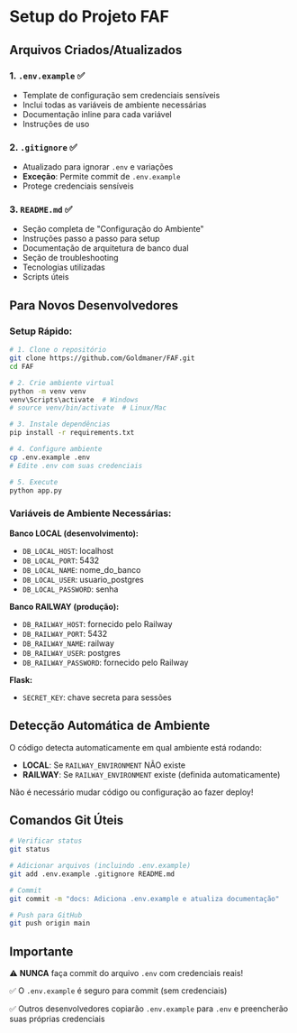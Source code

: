 # Setup do Projeto FAF

## Arquivos Criados/Atualizados

### 1. `.env.example` ✅
- Template de configuração sem credenciais sensíveis
- Inclui todas as variáveis de ambiente necessárias
- Documentação inline para cada variável
- Instruções de uso

### 2. `.gitignore` ✅
- Atualizado para ignorar `.env` e variações
- **Exceção**: Permite commit de `.env.example`
- Protege credenciais sensíveis

### 3. `README.md` ✅
- Seção completa de "Configuração do Ambiente"
- Instruções passo a passo para setup
- Documentação de arquitetura de banco dual
- Seção de troubleshooting
- Tecnologias utilizadas
- Scripts úteis

## Para Novos Desenvolvedores

### Setup Rápido:

```bash
# 1. Clone o repositório
git clone https://github.com/Goldmaner/FAF.git
cd FAF

# 2. Crie ambiente virtual
python -m venv venv
venv\Scripts\activate  # Windows
# source venv/bin/activate  # Linux/Mac

# 3. Instale dependências
pip install -r requirements.txt

# 4. Configure ambiente
cp .env.example .env
# Edite .env com suas credenciais

# 5. Execute
python app.py
```

### Variáveis de Ambiente Necessárias:

**Banco LOCAL (desenvolvimento):**
- `DB_LOCAL_HOST`: localhost
- `DB_LOCAL_PORT`: 5432
- `DB_LOCAL_NAME`: nome_do_banco
- `DB_LOCAL_USER`: usuario_postgres
- `DB_LOCAL_PASSWORD`: senha

**Banco RAILWAY (produção):**
- `DB_RAILWAY_HOST`: fornecido pelo Railway
- `DB_RAILWAY_PORT`: 5432
- `DB_RAILWAY_NAME`: railway
- `DB_RAILWAY_USER`: postgres
- `DB_RAILWAY_PASSWORD`: fornecido pelo Railway

**Flask:**
- `SECRET_KEY`: chave secreta para sessões

## Detecção Automática de Ambiente

O código detecta automaticamente em qual ambiente está rodando:

- **LOCAL**: Se `RAILWAY_ENVIRONMENT` NÃO existe
- **RAILWAY**: Se `RAILWAY_ENVIRONMENT` existe (definida automaticamente)

Não é necessário mudar código ou configuração ao fazer deploy!

## Comandos Git Úteis

```bash
# Verificar status
git status

# Adicionar arquivos (incluindo .env.example)
git add .env.example .gitignore README.md

# Commit
git commit -m "docs: Adiciona .env.example e atualiza documentação"

# Push para GitHub
git push origin main
```

## Importante

⚠️ **NUNCA** faça commit do arquivo `.env` com credenciais reais!

✅ O `.env.example` é seguro para commit (sem credenciais)

✅ Outros desenvolvedores copiarão `.env.example` para `.env` e preencherão suas próprias credenciais
